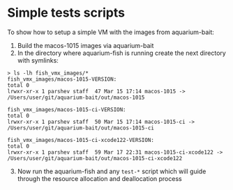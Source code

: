 # Simple tests scripts

To show how to setup a simple VM with the images from aquarium-bait:

1. Build the macos-1015 images via aquarium-bait
2. In the directory where aquarium-fish is running create the next directory with symlinks:
```
> ls -lh fish_vmx_images/*
fish_vmx_images/macos-1015-VERSION:
total 0
lrwxr-xr-x 1 parshev staff  47 Mar 15 17:14 macos-1015 -> /Users/user/git/aquarium-bait/out/macos-1015

fish_vmx_images/macos-1015-ci-VERSION:
total 0
lrwxr-xr-x 1 parshev staff  50 Mar 15 17:14 macos-1015-ci -> /Users/user/git/aquarium-bait/out/macos-1015-ci

fish_vmx_images/macos-1015-ci-xcode122-VERSION:
total 0
lrwxr-xr-x 1 parshev staff  59 Mar 17 22:31 macos-1015-ci-xcode122 -> /Users/user/git/aquarium-bait/out/macos-1015-ci-xcode122
```
3. Now run the aquarium-fish and any `test-*` script which will guide through the resource
allocation and deallocation process
